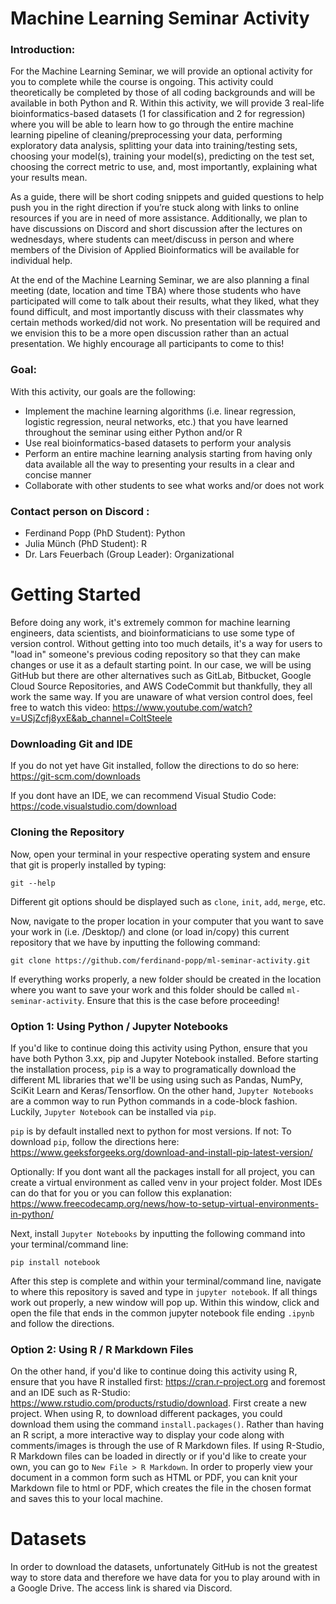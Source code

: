 # Machine Learning Seminar Activity
### Introduction: 
For the Machine Learning Seminar, we will provide an optional activity for you to complete while the course is ongoing. This activity could theoretically be completed by those of all coding backgrounds and will be available in both Python and R. Within this activity, we will provide 3 real-life bioinformatics-based datasets (1 for classification and 2 for regression) where you will be able to learn how to go through the entire machine learning pipeline of cleaning/preprocessing your data, performing exploratory data analysis, splitting your data into training/testing sets, choosing your model(s),  training your model(s), predicting on the test set, choosing the correct metric to use, and, most importantly, explaining what your results mean. 

As a guide, there will be short coding snippets and guided questions to help push you in the right direction if you’re stuck along with links to online resources if you are in need of more assistance. Additionally, we plan to have discussions on Discord and short discussion after the lectures on wednesdays, where students can meet/discuss in person and where members of the Division of Applied Bioinformatics will be available for individual help.

At the end of the Machine Learning Seminar, we are also planning a final meeting (date, location and time TBA)  where those students who have participated will come to talk about their results, what they liked, what they found difficult, and most importantly discuss with their classmates why certain methods worked/did not work. No presentation will be required and we envision this to be a more open discussion rather than an actual presentation. We highly encourage all participants to come to this!

### Goal:
With this activity, our goals are the following:
- Implement the machine learning algorithms (i.e. linear regression, logistic regression, neural networks, etc.) that you have learned throughout the seminar using either Python and/or R
- Use real bioinformatics-based datasets to perform your analysis
- Perform an entire machine learning analysis starting from having only data available all the way to presenting your results in a clear and concise manner
- Collaborate with other students to see what works and/or does not work

### Contact person on Discord :
- Ferdinand Popp (PhD Student): Python
- Julia Münch (PhD Student): R
- Dr. Lars Feuerbach (Group Leader): Organizational

# Getting Started
Before doing any work, it's extremely common for machine learning engineers, data scientists, and bioinformaticians to use some type of version control. Without getting into too much details, it's a way for users to "load in" someone's previous coding repository so that they can make changes or use it as a default starting point. In our case, we will be using GitHub but there are other alternatives such as GitLab, Bitbucket, Google Cloud Source Repositories, and AWS CodeCommit but thankfully, they all work the same way. If you are unaware of what version control does, feel free to watch this video: https://www.youtube.com/watch?v=USjZcfj8yxE&ab_channel=ColtSteele

### Downloading Git and IDE
If you do not yet have Git installed, follow the directions to do so here: https://git-scm.com/downloads

If you dont have an IDE, we can recommend Visual Studio Code: https://code.visualstudio.com/download

### Cloning the Repository
Now, open your terminal in your respective operating system and ensure that git is properly installed by typing:

`git --help`

Different git options should be displayed such as `clone`, `init`, `add`, `merge`, etc.

Now, navigate to the proper location in your computer that you want to save your work in (i.e. /Desktop/) and clone (or load in/copy) this current repository that we have by inputting the following command:

`git clone https://github.com/ferdinand-popp/ml-seminar-activity.git`

If everything works properly, a new folder should be created in the location where you want to save your work and this folder should be called `ml-seminar-activity`. Ensure that this is the case before proceeding!

### Option 1: Using Python / Jupyter Notebooks
If you'd like to continue doing this activity using Python, ensure that you have both Python 3.xx, pip and Jupyter Notebook installed. Before starting the installation process, `pip` is a way to programatically download the different ML libraries that we'll be using using such as Pandas, NumPy, SciKit Learn and Keras/Tensorflow. On the other hand, `Jupyter Notebooks` are a common way to run Python commands in a code-block fashion. Luckily, `Jupyter Notebook` can be installed via `pip`.

`pip` is by default installed next to python for most versions. If not: To download `pip`, follow the directions here: https://www.geeksforgeeks.org/download-and-install-pip-latest-version/

Optionally: If you dont want all the packages install for all project, you can create a virtual environment as called venv in your project folder. Most IDEs can do that for you or you can follow this explanation: https://www.freecodecamp.org/news/how-to-setup-virtual-environments-in-python/ 

Next, install `Jupyter Notebooks` by inputting the following command into your terminal/command line:

`pip install notebook`

After this step is complete and within your terminal/command line, navigate to where this repository is saved and type in `jupyter notebook`. If all things work out properly, a new window will pop up. Within this window, click and open the file that ends in the common jupyter notebook file ending `.ipynb` and follow the directions.


### Option 2: Using R / R Markdown Files
On the other hand, if you'd like to continue doing this activity using R, ensure that you have R installed first: https://cran.r-project.org
and foremost and an IDE such as R-Studio: https://www.rstudio.com/products/rstudio/download. 
First create a new project. When using R, to download different packages, you could download them using the command `install.packages()`. Rather than having an R script, a more interactive way to display your code along with comments/images is through the use of R Markdown files. If using R-Studio, R Markdown files can be loaded in directly or if you'd like to create your own, you can go to `New File > R Markdown`. In order to properly view your document in a common form such as HTML or PDF, you can knit your Markdown file to html or PDF, which creates the file in the chosen format and saves this to your local machine.


# Datasets
In order to download the datasets, unfortunately GitHub is not the greatest way to store data and therefore we have data for you to play around with in a Google Drive. The access link is shared via Discord.


